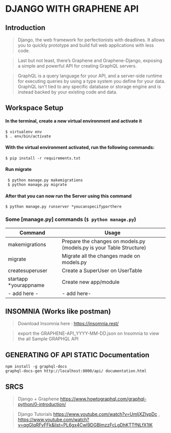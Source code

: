 # DJANGO WITH GRAPHENE API

## Introduction

> Django, the web framework for perfectionists with deadlines. It allows you to quickly prototype and build full web applications with less code.

>Last but not least, there’s Graphene and Graphene-Django, exposing a simple and powerful API for creating GraphQL servers.

>GraphQL is a query language for your API, and a server-side runtime for executing queries by using a type system you define for your data. GraphQL isn't tied to any specific database or storage engine and is instead backed by your existing code and data.








## Workspace Setup 
#### In the terminal, create a new virtual environment and activate it
```
$ virtualenv env
$ . env/bin/activate
 ```

#### With the virtual environment activated, run the following commands:
``` 
$ pip install -r requirements.txt
```
#### Run migrate 
```
 $ python manage.py makemigrations
 $ python manage.py migrate
```
#### After that you can now run the Server using this command
```
$ python manage.py runserver *youcanspecifyporthere
```

### Some [manage.py] commands (```$ python manage.py```)
| Command | Usage |
| ------ | ------ |
| makemigrations | Prepare the changes on models.py (models.py is your Table Structure) |
| migrate | Migrate all the changes made on models.py |
| createsuperuser | Create a SuperUser on UserTable |
| startapp *yourappname | Create new app/module  |
| - add here - | - add here-|


## INSOMNIA (Works like postman) 
>Download Insomnia here : https://insomnia.rest/

>export the GRAPHENE-API_YYYY-MM-DD.json on Insomnia to view the all Sample GRAPHQL API 


## GENERATING OF API STATIC Documentation 
```
npm install -g graphql-docs
graphql-docs-gen http://localhost:8000/api/ documentation.html
```





## SRCS


>Django + Graphene
https://www.howtographql.com/graphql-python/0-introduction/

>Django Tutorials
https://www.youtube.com/watch?v=UmljXZIypDc , https://www.youtube.com/watch?v=qgGIqRFvFFk&list=PL6gx4Cwl9DGBlmzzFcLgDhKTTfNLfX1IK
